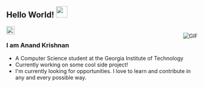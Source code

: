 ## Hello World! <img src="https://raw.githubusercontent.com/iampavangandhi/iampavangandhi/master/gifs/Hi.gif" width="30px"></h2>

<a href="https://www.linkedin.com/in/akrishnan93/">
  <img align="left" alt="Anand's LinkedIn" width="22px" src="https://cdn.jsdelivr.net/npm/simple-icons@v3/icons/linkedin.svg" />
</a>
<br />
<img align="right" alt="GIF" src="https://media.giphy.com/media/13HgwGsXF0aiGY/giphy.gif" />

### I am Anand Krishnan
- A Computer Science student at the Georgia Institute of Technology
- Currently working on some cool side project!
- I'm currently looking for opportunities. I love to learn and contribute in any and every possible way.
